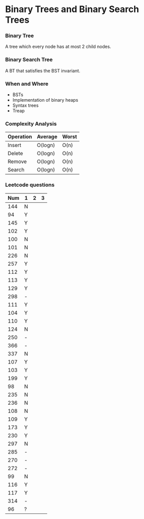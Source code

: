 # Binary Trees and Binary Search Trees

### Binary Tree
A tree which every node has at most 2 child nodes.

### Binary Search Tree
A BT that satisfies the BST invariant.

### When and Where
- BSTs
- Implementation of binary heaps
- Syntax trees
- Treap

### Complexity Analysis

| Operation | Average | Worst |
| --- | --- | --- |
| Insert | O(logn) | O(n) |
| Delete | O(logn) | O(n) |
| Remove | O(logn) | O(n) |
| Search | O(logn) | O(n) |

### Leetcode questions

| Num | 1 | 2 | 3 |
|-----|---|---|---|
| 144 | N |   |   |
| 94  | Y |   |   |
| 145 | Y |   |   |
| 102 | Y |   |   |
| 100 | N |   |   |
| 101 | N |   |   |
| 226 | N |   |   |
| 257 | Y |   |   |
| 112 | Y |   |   |
| 113 | Y |   |   |
| 129 | Y |   |   |
| 298 | - |   |   |
| 111 | Y |   |   |
| 104 | Y |   |   |
| 110 | Y |   |   |
| 124 | N |   |   |
| 250 | - |   |   |
| 366 | - |   |   |
| 337 | N |   |   |
| 107 | Y |   |   |
| 103 | Y |   |   |
| 199 | Y |   |   |
| 98  | N |   |   |
| 235 | N |   |   |
| 236 | N |   |   |
| 108 | N |   |   |
| 109 | Y |   |   |
| 173 | Y |   |   |
| 230 | Y |   |   |
| 297 | N |   |   |
| 285 | - |   |   |
| 270 | - |   |   |
| 272 | - |   |   |
| 99  | N |   |   |
| 116 | Y |   |   |
| 117 | Y |   |   |
| 314 | - |   |   |
| 96  | ? |   |   |
